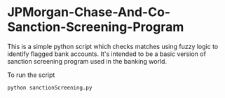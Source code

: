 # JPMorgan-Chase-And-Co-Sanction-Screening-Program

This is a simple python script which checks matches using fuzzy logic to identify flagged bank accounts.
It's intended to be a basic version of sanction screening program used in the banking world.

To run the script
```python
python sanctionScreening.py
```
